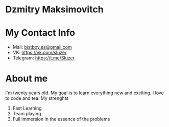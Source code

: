 # Dzmitry Maksimovitch
# My Contact Info
* Mail: bistboy.es@gmail.com
* VK: https://vk.com/sluzer
* Telegram: https://t.me/Sluzer
# About me 
I'm twenty years old. My goal is to learn everything new and exciting. I love to code and tea.
My strenghts
1. Fast Learning
1. Team playing
1. Full immersion in the essence of the problems